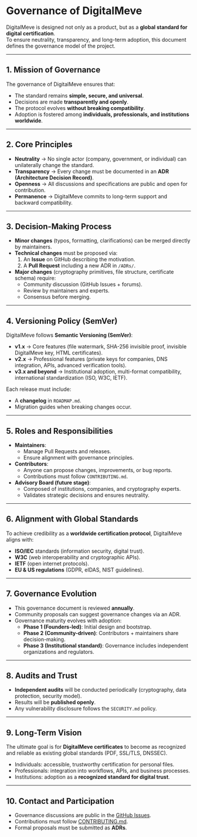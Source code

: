 # Governance of DigitalMeve

DigitalMeve is designed not only as a product, but as a **global standard for digital certification**.  
To ensure neutrality, transparency, and long-term adoption, this document defines the governance model of the project.

---

## 1. Mission of Governance
The governance of DigitalMeve ensures that:
- The standard remains **simple, secure, and universal**.  
- Decisions are made **transparently and openly**.  
- The protocol evolves **without breaking compatibility**.  
- Adoption is fostered among **individuals, professionals, and institutions worldwide**.  

---

## 2. Core Principles
- **Neutrality** → No single actor (company, government, or individual) can unilaterally change the standard.  
- **Transparency** → Every change must be documented in an **ADR (Architecture Decision Record)**.  
- **Openness** → All discussions and specifications are public and open for contribution.  
- **Permanence** → DigitalMeve commits to long-term support and backward compatibility.  

---

## 3. Decision-Making Process
- **Minor changes** (typos, formatting, clarifications) can be merged directly by maintainers.  
- **Technical changes** must be proposed via:
  1. An **Issue** on GitHub describing the motivation.  
  2. A **Pull Request** including a new ADR in `/ADRs/`.  
- **Major changes** (cryptography primitives, file structure, certificate schema) require:  
  - Community discussion (GitHub Issues + forums).  
  - Review by maintainers and experts.  
  - Consensus before merging.  

---

## 4. Versioning Policy (SemVer)
DigitalMeve follows **Semantic Versioning (SemVer)**:

- **v1.x** → Core features (file watermark, SHA-256 invisible proof, invisible DigitalMeve key, HTML certificates).  
- **v2.x** → Professional features (private keys for companies, DNS integration, APIs, advanced verification tools).  
- **v3.x and beyond** → Institutional adoption, multi-format compatibility, international standardization (ISO, W3C, IETF).  

Each release must include:
- A **changelog** in `ROADMAP.md`.  
- Migration guides when breaking changes occur.  

---

## 5. Roles and Responsibilities
- **Maintainers**:  
  - Manage Pull Requests and releases.  
  - Ensure alignment with governance principles.  
- **Contributors**:  
  - Anyone can propose changes, improvements, or bug reports.  
  - Contributions must follow `CONTRIBUTING.md`.  
- **Advisory Board (future stage)**:  
  - Composed of institutions, companies, and cryptography experts.  
  - Validates strategic decisions and ensures neutrality.  

---

## 6. Alignment with Global Standards
To achieve credibility as a **worldwide certification protocol**, DigitalMeve aligns with:  
- **ISO/IEC** standards (information security, digital trust).  
- **W3C** (web interoperability and cryptographic APIs).  
- **IETF** (open internet protocols).  
- **EU & US regulations** (GDPR, eIDAS, NIST guidelines).  

---

## 7. Governance Evolution
- This governance document is reviewed **annually**.  
- Community proposals can suggest governance changes via an ADR.  
- Governance maturity evolves with adoption:  
  - **Phase 1 (Founders-led)**: Initial design and bootstrap.  
  - **Phase 2 (Community-driven)**: Contributors + maintainers share decision-making.  
  - **Phase 3 (Institutional standard)**: Governance includes independent organizations and regulators.  

---

## 8. Audits and Trust
- **Independent audits** will be conducted periodically (cryptography, data protection, security model).  
- Results will be **published openly**.  
- Any vulnerability disclosure follows the `SECURITY.md` policy.  

---

## 9. Long-Term Vision
The ultimate goal is for **DigitalMeve certificates** to become as recognized and reliable as existing global standards (PDF, SSL/TLS, DNSSEC).  

- Individuals: accessible, trustworthy certification for personal files.  
- Professionals: integration into workflows, APIs, and business processes.  
- Institutions: adoption as a **recognized standard for digital trust**.  

---

## 10. Contact and Participation
- Governance discussions are public in the [GitHub Issues](./issues).  
- Contributions must follow [CONTRIBUTING.md](./CONTRIBUTING.md).  
- Formal proposals must be submitted as **ADRs**.
